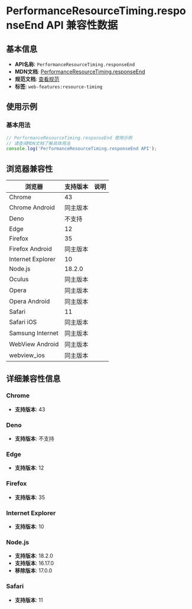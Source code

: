 # PerformanceResourceTiming.responseEnd API 兼容性数据

## 基本信息

- **API名称**: `PerformanceResourceTiming.responseEnd`
- **MDN文档**: [PerformanceResourceTiming.responseEnd](https://developer.mozilla.org/docs/Web/API/PerformanceResourceTiming/responseEnd)
- **规范文档**: [查看规范](https://w3c.github.io/resource-timing/#dom-performanceresourcetiming-responseend)
- **标签**: `web-features:resource-timing`

## 使用示例

### 基本用法

```javascript
// PerformanceResourceTiming.responseEnd 使用示例
// 请查阅MDN文档了解具体用法
console.log('PerformanceResourceTiming.responseEnd API');
```

## 浏览器兼容性

| 浏览器 | 支持版本 | 说明 |
|--------|----------|------|
| Chrome | 43 |  |
| Chrome Android | 同主版本 |  |
| Deno | 不支持 |  |
| Edge | 12 |  |
| Firefox | 35 |  |
| Firefox Android | 同主版本 |  |
| Internet Explorer | 10 |  |
| Node.js | 18.2.0 |  |
| Oculus | 同主版本 |  |
| Opera | 同主版本 |  |
| Opera Android | 同主版本 |  |
| Safari | 11 |  |
| Safari iOS | 同主版本 |  |
| Samsung Internet | 同主版本 |  |
| WebView Android | 同主版本 |  |
| webview_ios | 同主版本 |  |

## 详细兼容性信息

### Chrome

- **支持版本**: 43

### Deno

- **支持版本**: 不支持

### Edge

- **支持版本**: 12

### Firefox

- **支持版本**: 35

### Internet Explorer

- **支持版本**: 10

### Node.js

- **支持版本**: 18.2.0
- **支持版本**: 16.17.0
- **移除版本**: 17.0.0

### Safari

- **支持版本**: 11

